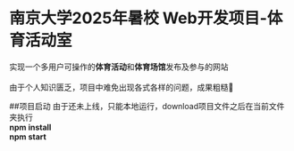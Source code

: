 # **南京大学2025年暑校 Web开发项目-体育活动室**

实现一个多用户可操作的**体育活动**和**体育场馆**发布及参与的网站\
\
由于个人知识匮乏，项目中难免出现各式各样的问题，成果粗糙🙂

##项目启动
由于还未上线，只能本地运行，download项目文件之后在当前文件夹执行\
**npm install**\
**npm start**

